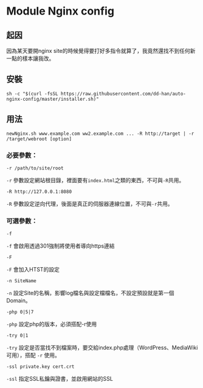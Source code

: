 # Module Nginx config

## 起因
因為某天要開nginx site的時候覺得要打好多指令就算了，我竟然還找不到任何新一點的樣本讓我改。

## 安裝
    sh -c "$(curl -fsSL https://raw.githubusercontent.com/dd-han/auto-nginx-config/master/installer.sh)"

## 用法
    newNginx.sh www.example.com ww2.example.com ... -R http://target | -r /target/webroot [option]

### 必要參數：
    -r /path/to/site/root
 `-r` 參數設定網站根目錄，裡面要有`index.html`之類的東西，不可與`-R`共用。

    -R http://127.0.0.1:8080
 `-R` 參數設定逆向代理，後面是真正的伺服器連線位置，不可與`-r`共用。



### 可選參數：
    -f
 `-f` 會啟用透過301強制將使用者導向https連結


    -F
 `-F` 會加入HTST的設定


    -n SiteName
 `-n` 設定Site的名稱，影響log檔名與設定檔檔名，不設定預設就是第一個Domain。

    -php 0|5|7
 `-php` 設定php的版本，必須搭配-r使用

    -try 0|1
 `-try` 設定是否當找不到檔案時，要交給index.php處理（WordPress、MediaWiki可用），搭配 `-r` 使用。

    -ssl private.key cert.crt
 `-ssl` 指定SSL私鑰與證書，並啟用網站的SSL

